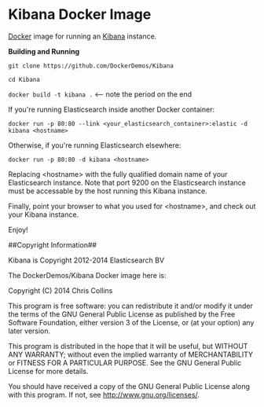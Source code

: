 Kibana Docker Image
==========================

[Docker](http://docker.io) image for running an [Kibana](http://www.elasticsearch.org/overview/kibana/) instance.

__Building and Running__

`git clone https://github.com/DockerDemos/Kibana`

`cd Kibana`

`docker build -t kibana .`  \<-- note the period on the end

If you're running Elasticsearch inside another Docker container:

`docker run -p 80:80 --link <your_elasticsearch_container>:elastic -d kibana <hostname>`

Otherwise, if you're running Elasticsearch elsewhere:

`docker run -p 80:80 -d kibana <hostname>`

Replacing \<hostname\> with the fully qualified domain name of your Elasticsearch instance.  Note that port 9200 on the Elasticsearch instance must be accessable by the host running this Kibana instance.

Finally, point your browser to what you used for \<hostname\>, and check out your Kibana instance.

Enjoy!

##Copyright Information##

Kibana is Copyright 2012-2014 Elasticsearch BV

The DockerDemos/Kibana Docker image here is:
 
Copyright (C) 2014 Chris Collins

This program is free software: you can redistribute it and/or modify it under the terms of the GNU General Public License as published by the Free Software Foundation, either version 3 of the License, or (at your option) any later version.

This program is distributed in the hope that it will be useful, but WITHOUT ANY WARRANTY; without even the implied warranty of MERCHANTABILITY or FITNESS FOR A PARTICULAR PURPOSE. See the GNU General Public License for more details.

You should have received a copy of the GNU General Public License along with this program. If not, see http://www.gnu.org/licenses/.






